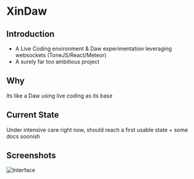 # XinDaw

## Introduction
* A Live Coding environment &amp; Daw experimentation leveraging websockets (ToneJS/React/Meteor)
* A surely far too ambitious project 

## Why
Its like a Daw using live coding as its base 

## Current State
Under intensive care right now, should reach a first usable state + some docs soonish

## Screenshots
![Interface](https://res.cloudinary.com/dotgreg/image/upload/v1510488828/ScreenClip_ed8blw.png)



